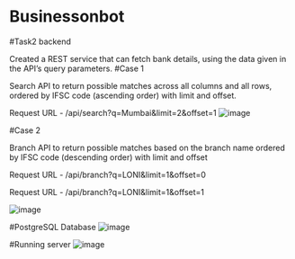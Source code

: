 # Businessonbot
#Task2 backend 

Created a REST service that can fetch bank details, using the data given in the API’s query parameters. 
#Case 1

 Search API to return possible matches across all columns and all rows, ordered by IFSC code (ascending order) with limit and offset.

Request URL  - /api/search?q=Mumbai&limit=2&offset=1 
![image](https://user-images.githubusercontent.com/83957391/221861606-efe4f63a-f63d-409f-ad31-e0aeafab09b8.png)

#Case 2

 Branch API to return possible matches based on the branch name ordered by IFSC code (descending order) with limit and offset

Request URL  - /api/branch?q=LONI&limit=1&offset=0

Request URL  - /api/branch?q=LONI&limit=1&offset=1

![image](https://user-images.githubusercontent.com/83957391/221861941-8104ca6d-45eb-4d8c-b645-639f21188c9c.png)

#PostgreSQL Database
![image](https://user-images.githubusercontent.com/83957391/221863316-be1ebe34-8637-45f2-bdd8-88a80a3156cc.png)

#Running server
![image](https://user-images.githubusercontent.com/83957391/221863186-7813bdbb-bc07-4103-a97c-97fc25ad4915.png)



